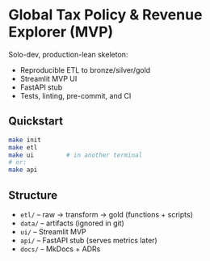 # Global Tax Policy & Revenue Explorer (MVP)

Solo-dev, production-lean skeleton:
- Reproducible ETL to bronze/silver/gold
- Streamlit MVP UI
- FastAPI stub
- Tests, linting, pre-commit, and CI

## Quickstart
```bash
make init
make etl
make ui         # in another terminal
# or:
make api
```

## Structure
- `etl/` – raw → transform → gold (functions + scripts)
- `data/` – artifacts (ignored in git)
- `ui/` – Streamlit MVP
- `api/` – FastAPI stub (serves metrics later)
- `docs/` – MkDocs + ADRs
